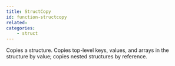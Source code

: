 ```yaml
---
title: StructCopy
id: function-structcopy
related:
categories:
    - struct
---
```


Copies a structure. Copies top-level keys, values, and arrays
in the structure by value; copies nested structures by
reference.